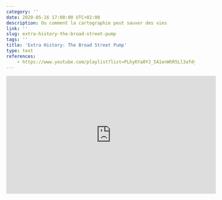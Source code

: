 ```yaml
---
category: ''
date: 2020-05-16 17:00:00 UTC+02:00
description: Ou comment la cartographie peut sauver des vies
link: ''
slug: extra-history-the-broad-street-pump
tags: ''
title: 'Extra History: The Broad Street Pump'
type: text
references:
    - https://www.youtube.com/playlist?list=PLhyKYa0YJ_5A1enWhR5Ll3afdyhokVvLv
---
```

<iframe width="560" height="315" src="https://www.youtube-nocookie.com/embed/videoseries?list=PLhyKYa0YJ_5A1enWhR5Ll3afdyhokVvLv" frameborder="0" allow="accelerometer; autoplay; encrypted-media; gyroscope; picture-in-picture" allowfullscreen></iframe>

